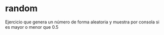# random
Ejercicio que genera un número de forma aleatoria y muestra por consola si es mayor o menor que 0.5
